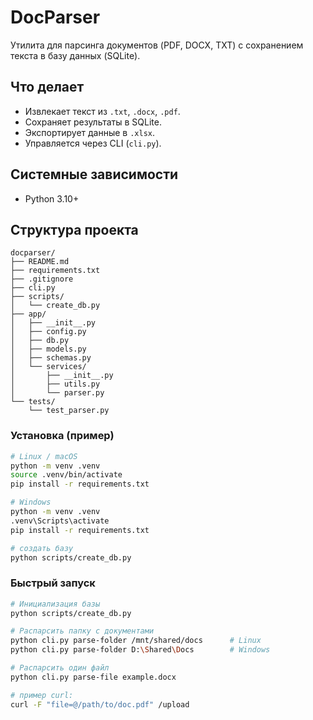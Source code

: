 # DocParser

Утилита для парсинга документов (PDF, DOCX, TXT) с сохранением текста в базу данных (SQLite).

## Что делает
- Извлекает текст из `.txt`, `.docx`, `.pdf`.
- Сохраняет результаты в SQLite.
- Экспортирует данные в `.xlsx`.
- Управляется через CLI (`cli.py`).

## Системные зависимости
- Python 3.10+


## Структура проекта
```sourcegraph
docparser/
├── README.md
├── requirements.txt
├── .gitignore
├── cli.py
├── scripts/
│   └── create_db.py
├── app/
│   ├── __init__.py
│   ├── config.py
│   ├── db.py
│   ├── models.py
│   ├── schemas.py
│   └── services/
│       ├── __init__.py
│       ├── utils.py
│       └── parser.py
└── tests/
    └── test_parser.py
```

### Установка (пример)
```bash
# Linux / macOS
python -m venv .venv
source .venv/bin/activate
pip install -r requirements.txt

# Windows
python -m venv .venv
.venv\Scripts\activate
pip install -r requirements.txt

# создать базу
python scripts/create_db.py
```

### Быстрый запуск
```bash
# Инициализация базы
python scripts/create_db.py

# Распарсить папку с документами
python cli.py parse-folder /mnt/shared/docs      # Linux
python cli.py parse-folder D:\Shared\Docs        # Windows

# Распарсить один файл
python cli.py parse-file example.docx

# пример curl:
curl -F "file=@/path/to/doc.pdf" /upload
```
